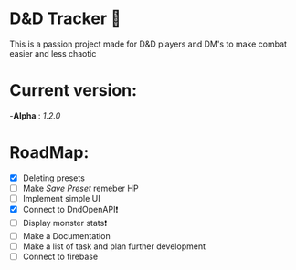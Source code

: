 # D&D Tracker :dragon:

This is a passion project made for D&D players and DM's to make combat easier and less chaotic

# Current version:

  -**Alpha** : *1.2.0*
  
# RoadMap:
  - [x] Deleting presets
  - [ ] Make *Save Preset* remeber HP
  - [ ] Implement simple UI
  - [x] Connect to DndOpenAPI:exclamation:
  - [ ] Display monster stats:exclamation:
  - [ ] Make a Documentation
  - [ ] Make a list of task and plan further development 
  - [ ] Connect to firebase
